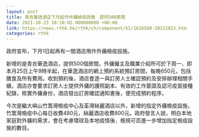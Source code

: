 ```yaml
---
layout: post
title: 青衣華逸酒店下月起作外傭檢疫設施　提供500房間
date: 2021-10-23 10:10:02.000000000 +08:00
link: https://news.rthk.hk/rthk/ch/component/k2/1616560-20211023.htm
categories: rthk
---
```


政府宣布，下月1日起再有一間酒店用作外傭檢疫設施。

新增的是青衣華逸酒店，提供500個房間，外傭僱主及職業介紹所可於下周一、即本月25日上午9時半起，在華逸酒店的網上預約系統預訂房間，每晚650元，包括膳食及所有費用。收到預約後，酒店會逐一與訂房人士確認預約及安排辦理相關手續，酒店亦會要求訂房人士提供外傭的護照副本、有效的工作簽證及認可疫苗接種紀錄，核實外傭身份，酒店發出訂房確認通知書後，便完成預約程序。

今次是繼大嶼山竹篙灣檢疫中心及荃灣絲麗酒店以外，新增的指定外傭檢疫設施，竹篙灣檢疫中心每日收費480元，絲麗酒店收費800元。政府發言人說，明白本地家庭對外傭的需求，會在考慮環球及本地疫情後，檢視可否進一步增加指定檢疫設施的數目。
